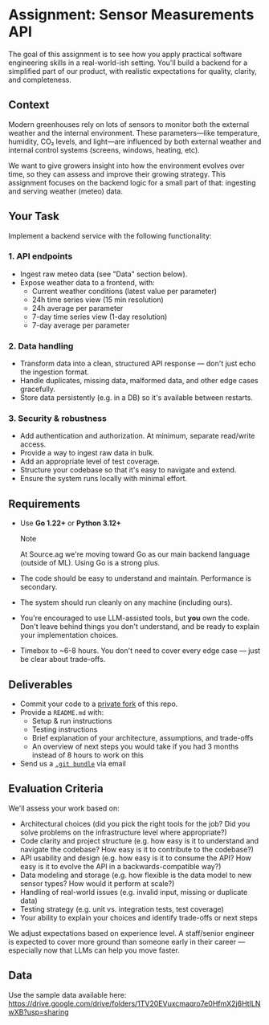 # Assignment: Sensor Measurements API

The goal of this assignment is to see how you apply practical software engineering skills in a real-world-ish setting. You'll build a backend for a simplified part of our product, with realistic expectations for quality, clarity, and completeness.

## Context

Modern greenhouses rely on lots of sensors to monitor both the external weather and the internal environment. These parameters—like temperature, humidity, CO₂ levels, and light—are influenced by both external weather and internal control systems (screens, windows, heating, etc).

We want to give growers insight into how the environment evolves over time, so they can assess and improve their growing strategy. This assignment focuses on the backend logic for a small part of that: ingesting and serving weather (meteo) data.

## Your Task

Implement a backend service with the following functionality:

### 1. API endpoints

- Ingest raw meteo data (see "Data" section below).
- Expose weather data to a frontend, with:
  - Current weather conditions (latest value per parameter)
  - 24h time series view (15 min resolution)
  - 24h average per parameter
  - 7-day time series view (1-day resolution)
  - 7-day average per parameter

### 2. Data handling

- Transform data into a clean, structured API response — don't just echo the ingestion format.
- Handle duplicates, missing data, malformed data, and other edge cases gracefully.
- Store data persistently (e.g. in a DB) so it's available between restarts.

### 3. Security & robustness

- Add authentication and authorization. At minimum, separate read/write access.
- Provide a way to ingest raw data in bulk.
- Add an appropriate level of test coverage.
- Structure your codebase so that it's easy to navigate and extend.
- Ensure the system runs locally with minimal effort.

## Requirements

- Use **Go 1.22+** or **Python 3.12+**  
  > [!note]  
  > At Source.ag we're moving toward Go as our main backend language (outside of ML). Using Go is a strong plus.

- The code should be easy to understand and maintain. Performance is secondary.
- The system should run cleanly on any machine (including ours).
- You're encouraged to use LLM-assisted tools, but **you** own the code. Don't leave behind things you don't understand, and be ready to explain your implementation choices.
- Timebox to ~6-8 hours. You don't need to cover every edge case — just be clear about trade-offs.

## Deliverables

- Commit your code to a [private fork](https://github.com/source-ag/assignment-software-engineering-v2/blob/main/duplicate-repository.md) of this repo.
- Provide a `README.md` with:
  - Setup & run instructions
  - Testing instructions
  - Brief explanation of your architecture, assumptions, and trade-offs
  - An overview of next steps you would take if you had 3 months instead of 8 hours to work on this
- Send us a [`.git bundle`](https://stackoverflow.com/a/11795549) via email

## Evaluation Criteria

We'll assess your work based on:

- Architectural choices (did you pick the right tools for the job? Did you solve problems on the infrastructure level where appropriate?)
- Code clarity and project structure (e.g. how easy is it to understand and navigate the codebase? How easy is it to contribute to the codebase?)
- API usability and design (e.g. how easy is it to consume the API? How easy is it to evolve the API in a backwards-compatible way?)
- Data modeling and storage (e.g. how flexible is the data model to new sensor types? How would it perform at scale?)
- Handling of real-world issues (e.g. invalid input, missing or duplicate data)
- Testing strategy (e.g. unit vs. integration tests, test coverage)
- Your ability to explain your choices and identify trade-offs or next steps

We adjust expectations based on experience level. A staff/senior engineer is expected to cover more ground than someone early in their career — especially now that LLMs can help you move faster.

## Data

Use the sample data available here:  
https://drive.google.com/drive/folders/1TV20EVuxcmaqro7e0HfmX2j6HtILNwXB?usp=sharing
